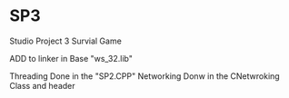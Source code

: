 # SP3
Studio Project 3 
Survial Game


ADD to linker in Base "ws_32.lib"


Threading Done in the "SP2.CPP" 
Networking Donw in the CNetwroking Class and header